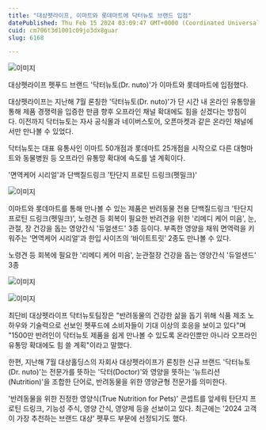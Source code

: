 ```yaml
---
title: "대상펫라이프, 이마트와 롯데마트에 닥터뉴토 브랜드 입점"
datePublished: Thu Feb 15 2024 03:09:47 GMT+0000 (Coordinated Universal Time)
cuid: cm706t3d1001c09jo3dx8guar
slug: 6168

---
```



![이미지](https://cdn.hashnode.com/res/hashnode/image/upload/v1739260513533/eed49020-578d-4e0a-b756-29bb02e8cb27.png)

대상펫라이프 펫푸드 브랜드 '닥터뉴토(Dr. nuto)'가 이마트와 롯데마트에 입점했다.

대상펫라이프는 지난해 7월 론칭한 '닥터뉴토(Dr. nuto)'가 단 시간 내 온라인 유통망을 통해 제품 경쟁력을 입증한 만큼 향후 오프라인 채널 확대에도 힘을 싣겠다는 방침이다. 이전까지 닥터뉴토는 자사 공식몰과 네이버스토어, 오픈마켓과 같은 온라인 채널에서만 만나볼 수 있었다.

닥터뉴토는 대표 유통사인 이마트 50개점과 롯데마트 25개점을 시작으로 다른 대형마트와 동물병원 등 오프라인 유통망 확대에 속도를 낼 계획이다.

'면역케어 시리얼'과 단백질드링크 '탄단지 프로틴 드링크(펫밀크)'

![이미지](https://cdn.hashnode.com/res/hashnode/image/upload/v1739260515536/06cfca54-537a-4d90-a916-138538408e6d.png)

이마트와 롯데마트를 통해 만나볼 수 있는 제품은 반려동물 전용 단백질드링크 '탄단지 프로틴 드링크(펫밀크)', 노령견 등 회복이 필요한 반려견을 위한 '리메디 케어 미음', 눈, 관절, 장 건강을 돕는 영양간식 '듀얼샌드' 3종 등이다. 부족한 영양을 채워 면역력을 키워주는 '면역케어 시리얼'과 한입 사이즈의 ‘바이트트릿’ 2종도 만나볼 수 있다.

노령견 등 회복에 필요한 '리메디 케어 미음', 눈관절장 건강을 돕는 영양간식 '듀얼샌드' 3종

![이미지](https://cdn.hashnode.com/res/hashnode/image/upload/v1739260517567/27719b5e-edae-41b0-a6a7-b2c7f72764ce.png)

![이미지](https://cdn.hashnode.com/res/hashnode/image/upload/v1739260519823/d6963a8a-462f-4fa6-bc63-c52ff051b54b.png)

최단비 대상펫라이프 닥터뉴토팀장은 "반려동물의 건강한 삶을 돕기 위해 식품 제조 노하우와 기술력으로 선보인 펫푸드에 소비자들이 기대 이상의 호응을 보이고 있다"며 "1500만 반려인이 닥터뉴토 제품을 쉽게 만나볼 수 있도록 온라인뿐만 아니라 오프라인 유통망 확대에도 힘 쓸 계획"이라고 말했다.

한편, 지난해 7월 대상홀딩스의 자회사 대상펫라이프가 론칭한 신규 브랜드 '닥터뉴토(Dr. nuto)'는 전문가를 뜻하는 '닥터(Doctor)'와 영양을 뜻하는 '뉴트리션(Nutrition)'을 조합한 단어로, 반려동물을 위한 영양균형 전문가를 의미한다.

'반려동물을 위한 진정한 영양식(True Nutrition for Pets)' 콘셉트를 앞세워 탄단지 프로틴 드링크, 기능성 주식, 영양 간식, 영양제 등을 선보이고 있다. 최근에는 '2024 고객이 가장 추천하는 브랜드 대상' 펫푸드 부문에 선정되기도 했다.